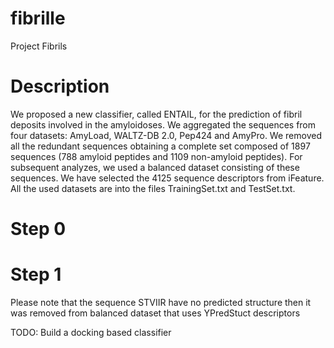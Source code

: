 # fibrille
Project Fibrils

# Description
We proposed a new classifier, called ENTAIL, for the prediction of fibril deposits involved in the amyloidoses. We aggregated the sequences from four datasets: AmyLoad, WALTZ-DB 2.0, Pep424 and AmyPro. We removed all the redundant sequences obtaining a complete set composed of 1897 sequences (788 amyloid peptides and 1109 non-amyloid peptides). For subsequent analyzes, we used a balanced dataset consisting of these sequences. We have selected the 4125 sequence descriptors from iFeature.
All the used datasets are into the files TrainingSet.txt and TestSet.txt. 


# Step 0
# Step 1

Please note that the sequence STVIIR have no predicted structure then it was removed from balanced dataset that uses YPredStuct descriptors


TODO:
Build a docking based classifier
